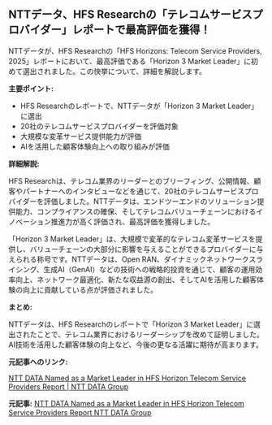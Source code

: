 ## NTTデータ、HFS Researchの「テレコムサービスプロバイダー」レポートで最高評価を獲得！

NTTデータが、HFS Researchの「HFS Horizons: Telecom Service Providers, 2025」レポートにおいて、最高評価である「Horizon 3 Market Leader」に初めて選出されました。この快挙について、詳細を解説します。

**主要ポイント:**

* HFS Researchのレポートで、NTTデータが「Horizon 3 Market Leader」に選出
* 20社のテレコムサービスプロバイダーを評価対象
* 大規模な変革サービス提供能力が評価
* AIを活用した顧客体験向上への取り組みが評価

**詳細解説:**

HFS Researchは、テレコム業界のリーダーとのブリーフィング、公開情報、顧客やパートナーへのインタビューなどを通じて、20社のテレコムサービスプロバイダーを評価しました。NTTデータは、エンドツーエンドのソリューション提供能力、コンプライアンスの確保、そしてテレコムバリューチェーンにおけるイノベーション推進力が高く評価され、最高評価を獲得しました。

「Horizon 3 Market Leader」は、大規模で変革的なテレコム変革サービスを提供し、バリューチェーンの大部分に影響を与えることができるプロバイダーに与えられる称号です。NTTデータは、Open RAN、ダイナミックネットワークスライシング、生成AI（GenAI）などの技術への戦略的投資を通じて、顧客の運用効率向上、ネットワーク最適化、新たな収益源の創出、そしてAIを活用した顧客体験の向上に貢献している点が評価されました。

**まとめ:**

NTTデータは、HFS Researchのレポートで「Horizon 3 Market Leader」に選出されたことで、テレコム業界におけるリーダーシップを改めて証明しました。AI技術を活用した顧客体験の向上など、今後の更なる活躍に期待が高まります。

**元記事へのリンク:**

[NTT DATA Named as a Market Leader in HFS Horizon Telecom Service Providers Report | NTT DATA Group](https://www.nttdata.com/global/en/news/press-release/2024/april/ntt-data-named-as-a-market-leader-in-hfs-horizon-telecom-service-providers-report)


**元記事:** [NTT DATA Named as a Market Leader in HFS Horizon Telecom Service Providers Report NTT DATA Group](https://www.nttdata.com/global/en/news/press-release/2025/april/042800)